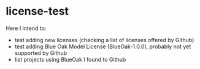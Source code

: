 # license-test
Here I intend to:
* test adding new licenses (checking a list of licenses offered by Github)
* test adding Blue Oak Model License (BlueOak-1.0.0), probably not yet supported by Github
* list projects using BlueOak I found to Github
